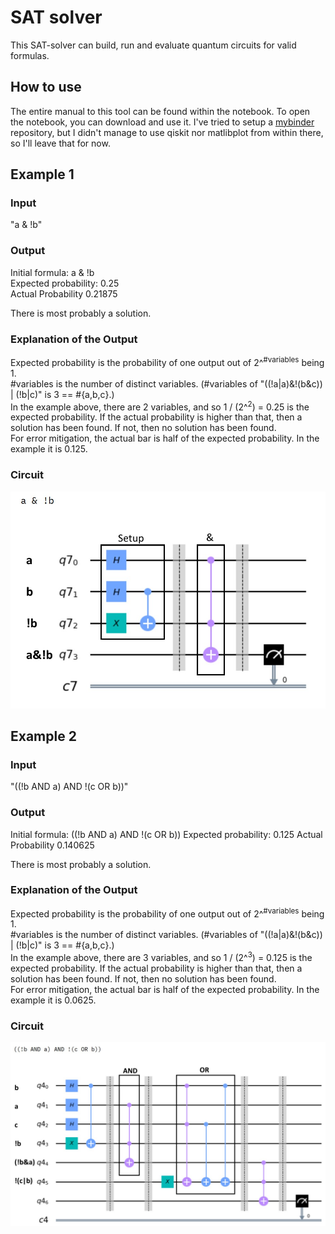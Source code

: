 # SAT solver

This SAT-solver can build, run and evaluate quantum circuits for valid formulas.

## How to use
The entire manual to this tool can be found within the notebook. To open the notebook, you can download and use it. I've tried to setup a [mybinder](https://mybinder.org/) repository, but I didn't manage to use qiskit nor matlibplot from within there, so I'll leave that for now.

## Example 1
### Input
"a & !b"

### Output
Initial formula: a & !b  
Expected probability: 0.25  
Actual Probability 0.21875  

There is most probably a solution.

### Explanation of the Output
Expected probability is the probability of one output out of 2^<sup>#variables</sup> being 1.  
#variables is the number of distinct variables. (#variables of "((!a|a)&!(b&c)) | (!b|c)" is 3 == #{a,b,c}.)  
In the example above, there are 2 variables, and so 1 / (2^<sup>2</sup>) = 0.25 is the expected probability. If the actual probability is higher than that, then a solution has been found. If not, then no solution has been found.  
For error mitigation, the actual bar is half of the expected probability. In the example it is 0.125.

### Circuit

![Example Circuit](ExampleCircuit1.png)  



## Example 2
### Input
"((!b AND a) AND !(c OR b))"

### Output
Initial formula: ((!b AND a) AND !(c OR b))
Expected probability: 0.125
Actual Probability 0.140625

There is most probably a solution.


### Explanation of the Output
Expected probability is the probability of one output out of 2^<sup>#variables</sup> being 1.  
#variables is the number of distinct variables. (#variables of "((!a|a)&!(b&c)) | (!b|c)" is 3 == #{a,b,c}.)  
In the example above, there are 3 variables, and so 1 / (2^<sup>3</sup>) = 0.125 is the expected probability. If the actual probability is higher than that, then a solution has been found. If not, then no solution has been found.  
For error mitigation, the actual bar is half of the expected probability. In the example it is 0.0625.

### Circuit

![Example Circuit](ExampleCircuit.png)  


